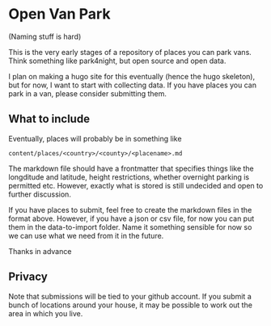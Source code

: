 # Open Van Park

(Naming stuff is hard)

This is the very early stages of a repository of places you can park vans. Think
something like park4night, but open source and open data.

I plan on making a hugo site for this eventually (hence the hugo skeleton), but
for now, I want to start with collecting data. If you have places you can park
in a van, please consider submitting them.

## What to include

Eventually, places will probably be in something like 

```
content/places/<country>/<county>/<placename>.md
```

The markdown file should have a frontmatter that specifies things like the
longditude and latitude, height restrictions, whether overnight parking is
permitted etc. However, exactly what is stored is still undecided and open to
further discussion.

If you have places to submit, feel free to create the markdown files in the
format above. However, if you have a json or csv file, for now you can put them
in the data-to-import folder. Name it something sensible for now so we can use
what we need from it in the future.

Thanks in advance

## Privacy

Note that submissions will be tied to your github account. If you submit a bunch
of locations around your house, it may be possible to work out the area in which
you live.


